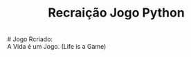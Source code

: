 <h1 align="center">
<br>Recraição Jogo Python
</h1>

<br>
# Jogo Rcriado: <br>
A Vida é um Jogo. (Life is a Game)
